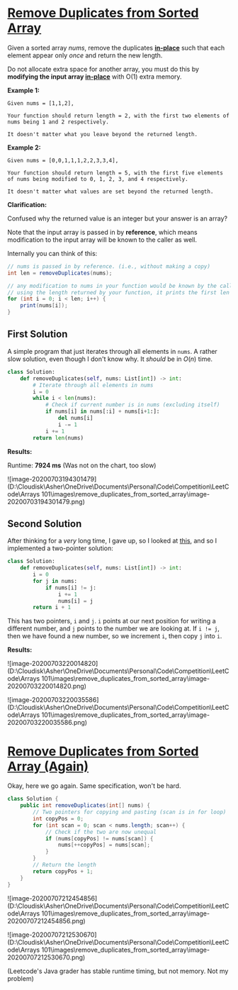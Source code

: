 # [Remove Duplicates from Sorted Array](https://leetcode.com/explore/learn/card/fun-with-arrays/526/deleting-items-from-an-array/3248/)

Given a sorted array *nums*, remove the duplicates [**in-place**](https://en.wikipedia.org/wiki/In-place_algorithm) such that each element appear only *once* and return the new length.

Do not allocate extra space for another array, you must do this by **modifying the input array [in-place](https://en.wikipedia.org/wiki/In-place_algorithm)** with O(1) extra memory.

**Example 1:**

```
Given nums = [1,1,2],

Your function should return length = 2, with the first two elements of nums being 1 and 2 respectively.

It doesn't matter what you leave beyond the returned length.
```

**Example 2:**

```
Given nums = [0,0,1,1,1,2,2,3,3,4],

Your function should return length = 5, with the first five elements of nums being modified to 0, 1, 2, 3, and 4 respectively.

It doesn't matter what values are set beyond the returned length.
```

**Clarification:**

Confused why the returned value is an integer but your answer is an array?

Note that the input array is passed in by **reference**, which means modification to the input array will be known to the caller as well.

Internally you can think of this:

```java
// nums is passed in by reference. (i.e., without making a copy)
int len = removeDuplicates(nums);

// any modification to nums in your function would be known by the caller.
// using the length returned by your function, it prints the first len elements.
for (int i = 0; i < len; i++) {
    print(nums[i]);
}
```

## First Solution

A simple program that just iterates through all elements in `nums`. A rather slow solution, even though I don't know why. It *should* be in $O(n)$ time.

```python
class Solution:
    def removeDuplicates(self, nums: List[int]) -> int:
        # Iterate through all elements in nums
        i = 0
        while i < len(nums):
            # Check if current number is in nums (excluding itself)
            if nums[i] in nums[:i] + nums[i+1:]:
                del nums[i]
                i -= 1
            i += 1
        return len(nums)
```

**Results:**

Runtime: **7924 ms** (Was not on the chart, too slow)

![image-20200703194301479](D:\Cloudisk\Asher\OneDrive\Documents\Personal\Code\Competition\LeetCode\Arrays 101\images\remove_duplicates_from_sorted_array\image-20200703194301479.png)

## Second Solution

After thinking for a *very* long time, I gave up, so I looked at [this](https://github.com/azl397985856/leetcode/blob/master/problems/26.remove-duplicates-from-sorted-array.md), and so I implemented a two-pointer solution:

```python
class Solution:
    def removeDuplicates(self, nums: List[int]) -> int:
        i = 0
        for j in nums:
            if nums[i] != j:
                i += 1
                nums[i] = j
        return i + 1
```

This has two pointers, `i` and `j`. `i` points at our next position for writing a different number, and `j` points to the number we are looking at. If `i != j`, then we have found a new number, so we increment `i`, then copy `j` into `i`.

**Results:**

![image-20200703220014820](D:\Cloudisk\Asher\OneDrive\Documents\Personal\Code\Competition\LeetCode\Arrays 101\images\remove_duplicates_from_sorted_array\image-20200703220014820.png)

![image-20200703220035586](D:\Cloudisk\Asher\OneDrive\Documents\Personal\Code\Competition\LeetCode\Arrays 101\images\remove_duplicates_from_sorted_array\image-20200703220035586.png)

# [Remove Duplicates from Sorted Array (Again)](https://leetcode.com/explore/learn/card/fun-with-arrays/511/in-place-operations/3258/)

Okay, here we go again. Same specification, won't be hard.

```java
class Solution {
    public int removeDuplicates(int[] nums) {
        // Two pointers for copying and pasting (scan is in for loop)
        int copyPos = 0;
        for (int scan = 0; scan < nums.length; scan++) {
            // Check if the two are now unequal
            if (nums[copyPos] != nums[scan]) {
                nums[++copyPos] = nums[scan];
            }
        }
        // Return the length
        return copyPos + 1;
    }
}
```

![image-20200707212454856](D:\Cloudisk\Asher\OneDrive\Documents\Personal\Code\Competition\LeetCode\Arrays 101\images\remove_duplicates_from_sorted_array\image-20200707212454856.png)

![image-20200707212530670](D:\Cloudisk\Asher\OneDrive\Documents\Personal\Code\Competition\LeetCode\Arrays 101\images\remove_duplicates_from_sorted_array\image-20200707212530670.png)

(Leetcode's Java grader has stable runtime timing, but not memory. Not my problem)